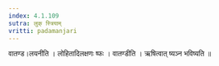 ```yaml
---
index: 4.1.109
sutra: लुक् स्त्रियाम्
vritti: padamanjari
---
```


 वातण्ड।लयनीति । लोहितादिलक्षणः ष्फः । वातण्डीति । ऋषित्वात् ष्यञ्न भविष्यति ॥